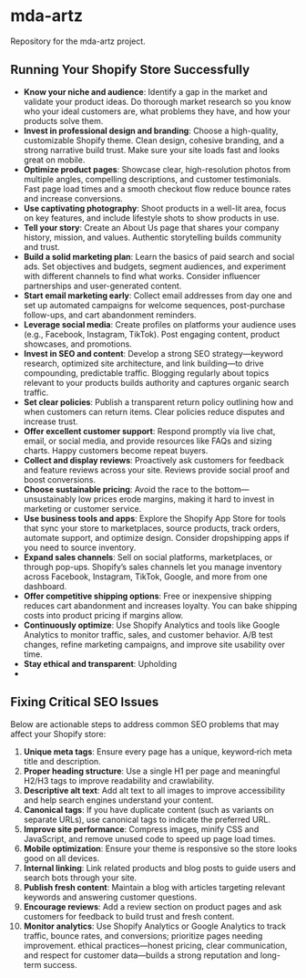 # mda-artz
Repository for the mda-artz project.


## Running Your Shopify Store Successfully

- **Know your niche and audience**: Identify a gap in the market and validate your product ideas. Do thorough market research so you know who your ideal customers are, what problems they have, and how your products solve them.
- **Invest in professional design and branding**: Choose a high-quality, customizable Shopify theme. Clean design, cohesive branding, and a strong narrative build trust. Make sure your site loads fast and looks great on mobile.
- **Optimize product pages**: Showcase clear, high-resolution photos from multiple angles, compelling descriptions, and customer testimonials. Fast page load times and a smooth checkout flow reduce bounce rates and increase conversions.
- **Use captivating photography**: Shoot products in a well-lit area, focus on key features, and include lifestyle shots to show products in use.
- **Tell your story**: Create an About Us page that shares your company history, mission, and values. Authentic storytelling builds community and trust.
- **Build a solid marketing plan**: Learn the basics of paid search and social ads. Set objectives and budgets, segment audiences, and experiment with different channels to find what works. Consider influencer partnerships and user-generated content.
- **Start email marketing early**: Collect email addresses from day one and set up automated campaigns for welcome sequences, post-purchase follow-ups, and cart abandonment reminders.
- **Leverage social media**: Create profiles on platforms your audience uses (e.g., Facebook, Instagram, TikTok). Post engaging content, product showcases, and promotions.
- **Invest in SEO and content**: Develop a strong SEO strategy—keyword research, optimized site architecture, and link building—to drive compounding, predictable traffic. Blogging regularly about topics relevant to your products builds authority and captures organic search traffic.
- **Set clear policies**: Publish a transparent return policy outlining how and when customers can return items. Clear policies reduce disputes and increase trust.
- **Offer excellent customer support**: Respond promptly via live chat, email, or social media, and provide resources like FAQs and sizing charts. Happy customers become repeat buyers.
- **Collect and display reviews**: Proactively ask customers for feedback and feature reviews across your site. Reviews provide social proof and boost conversions.
- **Choose sustainable pricing**: Avoid the race to the bottom—unsustainably low prices erode margins, making it hard to invest in marketing or customer service.
- **Use business tools and apps**: Explore the Shopify App Store for tools that sync your store to marketplaces, source products, track orders, automate support, and optimize design. Consider dropshipping apps if you need to source inventory.
- **Expand sales channels**: Sell on social platforms, marketplaces, or through pop-ups. Shopify’s sales channels let you manage inventory across Facebook, Instagram, TikTok, Google, and more from one dashboard.
- **Offer competitive shipping options**: Free or inexpensive shipping reduces cart abandonment and increases loyalty. You can bake shipping costs into product pricing if margins allow.
- **Continuously optimize**: Use Shopify Analytics and tools like Google Analytics to monitor traffic, sales, and customer behavior. A/B test changes, refine marketing campaigns, and improve site usability over time.
- **Stay ethical and transparent**: Upholding
- 
## Fixing Critical SEO Issues

Below are actionable steps to address common SEO problems that may affect your Shopify store:

1. **Unique meta tags**: Ensure every page has a unique, keyword‑rich meta title and description.
2. **Proper heading structure**: Use a single H1 per page and meaningful H2/H3 tags to improve readability and crawlability.
3. **Descriptive alt text**: Add alt text to all images to improve accessibility and help search engines understand your content.
4. **Canonical tags**: If you have duplicate content (such as variants on separate URLs), use canonical tags to indicate the preferred URL.
5. **Improve site performance**: Compress images, minify CSS and JavaScript, and remove unused code to speed up page load times.
6. **Mobile optimization**: Ensure your theme is responsive so the store looks good on all devices.
7. **Internal linking**: Link related products and blog posts to guide users and search bots through your site.
8. **Publish fresh content**: Maintain a blog with articles targeting relevant keywords and answering customer questions.
9. **Encourage reviews**: Add a review section on product pages and ask customers for feedback to build trust and fresh content.
10. **Monitor analytics**: Use Shopify Analytics or Google Analytics to track traffic, bounce rates, and conversions; prioritize pages needing improvement.
ethical practices—honest pricing, clear communication, and respect for customer data—builds a strong reputation and long-term success.
